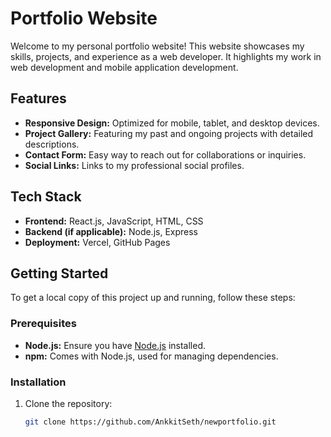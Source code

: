 # Portfolio Website

Welcome to my personal portfolio website! This website showcases my skills, projects, and experience as a web developer. It highlights my work in web development and mobile application development.

## Features

- **Responsive Design:** Optimized for mobile, tablet, and desktop devices.
- **Project Gallery:** Featuring my past and ongoing projects with detailed descriptions.
- **Contact Form:** Easy way to reach out for collaborations or inquiries.
- **Social Links:** Links to my professional social profiles.

## Tech Stack

- **Frontend:** React.js, JavaScript, HTML, CSS
- **Backend (if applicable):** Node.js, Express
- **Deployment:** Vercel, GitHub Pages

## Getting Started

To get a local copy of this project up and running, follow these steps:

### Prerequisites

- **Node.js:** Ensure you have [Node.js](https://nodejs.org/) installed.
- **npm:** Comes with Node.js, used for managing dependencies.

### Installation

1. Clone the repository:
   ```bash
   git clone https://github.com/AnkkitSeth/newportfolio.git
